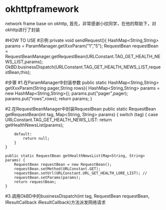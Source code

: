 # okhttpframework
network frame base on okhttp,
首先，非常感谢小纹同学，在他的帮助下，对okhttp进行了封装

#HOW TO USE
#示例
    private void sendRequest(){
        HashMap<String,String> params = ParamManager.getXxxParam("1","5");
        RequestBean requestBean = RequestBeanManager.getRequestBean(URLConstant.TAG_GET_HEALTH_NEWS_LIST,params);
        OkBD.businessDispatch(URLConstant.TAG_GET_HEALTH_NEWS_LIST,requestBean,this);


#步骤
#1.在ParamManager中封装参数
    public static HashMap<String,String> getXxxParam(String pager,String rows){
        HashMap<String,String> params = new HashMap<String,String>();
        params.put("pager",pager);
        params.put("rows",rows);
        return params;
    }

#2.在RequestBeanManager中封装RequestBean
	public static RequestBean getRequestBean(int tag, Map<String, String> params) {
		switch (tag) {
			case URLConstant.TAG_GET_HEALTH_NEWS_LIST:
				return getHealthNewsList(params);

		default:
			return null;
		}
	}

	public static RequestBean getHealthNewsList(Map<String, String> params) {
		RequestBean requestBean = new RequestBean();
		requestBean.setMethod(URLConstant.GET);
		requestBean.setUrl(URLConstant.URL_GET_HEALTH_LORE_LIST); //
		requestBean.setParams(params);
		return requestBean;
	}

#3.调用OkBD中的businessDispatch(int tag, RequestBean requestBean, IResultCallback iResultCallback)方法派发网络请求

